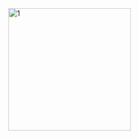 <img width="250" alt="1" src="https://github.com/ASLy123/Android-android_programming_NerdLauncher/assets/96857443/c1a527c7-ca02-488c-8b4f-549f4318af75">
